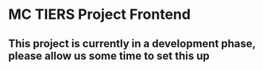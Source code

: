 # MC TIERS Project Frontend
## This project is currently in a development phase, please allow us some time to set this up
